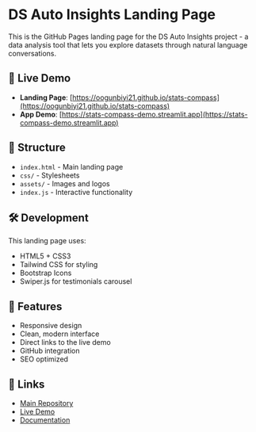 # DS Auto Insights Landing Page

This is the GitHub Pages landing page for the DS Auto Insights project - a data analysis tool that lets you explore datasets through natural language conversations.

## 🚀 Live Demo
- **Landing Page**: [https://oogunbiyi21.github.io/stats-compass](https://oogunbiyi21.github.io/stats-compass)
- **App Demo**: [https://stats-compass-demo.streamlit.app](https://stats-compass-demo.streamlit.app)

## 📁 Structure
- `index.html` - Main landing page
- `css/` - Stylesheets
- `assets/` - Images and logos
- `index.js` - Interactive functionality

## 🛠️ Development
This landing page uses:
- HTML5 + CSS3
- Tailwind CSS for styling
- Bootstrap Icons
- Swiper.js for testimonials carousel

## 📱 Features
- Responsive design
- Clean, modern interface
- Direct links to the live demo
- GitHub integration
- SEO optimized

## 🔗 Links
- [Main Repository](https://github.com/oogunbiyi21/stats-compass)
- [Live Demo](https://stats-compass-demo.streamlit.app)
- [Documentation](https://github.com/oogunbiyi21/stats-compass/blob/main/README.md)
